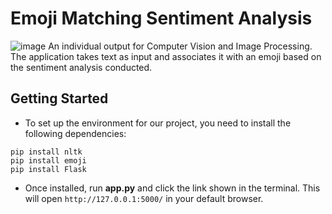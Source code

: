 # Emoji Matching Sentiment Analysis
![image](https://github.com/user-attachments/assets/8cc1dfca-01cc-4542-850e-9948a35b542b)
An individual output for Computer Vision and Image Processing. The application takes text as input and associates it with an emoji based on the sentiment analysis conducted.

## Getting Started
* To set up the environment for our project, you need to install the following dependencies:
```
pip install nltk
pip install emoji
pip install Flask
```
* Once installed, run **app.py** and click the link shown in the terminal. This will open ```http://127.0.0.1:5000/``` in your default browser.
